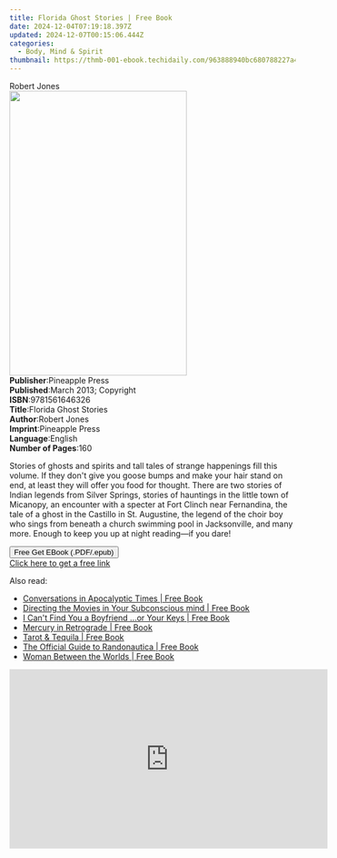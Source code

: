 ```yaml
---
title: Florida Ghost Stories | Free Book
date: 2024-12-04T07:19:18.397Z
updated: 2024-12-07T00:15:06.444Z
categories:
  - Body, Mind & Spirit
thumbnail: https://thmb-001-ebook.techidaily.com/963888940bc680788227a420d461744bdd0141c579686b1bf28204752b94f544.jpg
---
```

<main id="book-container">
  <div class="flex flex-col">
    <div class="book-brief flex-1 py-6 px-4 sm:p-6 md:py-10 md:px-8">
      <!-- brief-->
      <div class="book-brief-main">Robert Jones</div>
    </div>
    <div
      class="book-meta-info flex-1 grid gap-4 col-start-1 col-end-3 row-start-1 sm:mb-6 sm:grid-cols-4 lg:gap-6 lg:col-start-2 lg:row-end-6 lg:row-span-6 lg:mb-0"
    >
      <div
        class="book-meta-info-left place-content-center mt-4 p-4 text-sm leading-6 col-start-2 col-span-2 dark:text-slate-400"
      >
        <img
          class="w-full h-500 object-cover rounded-lg sm:h-255 sm:col-span-2 lg:col-span-full"
          src="https://img-001-ebook.techidaily.com/d275b5a4f70c8e13f9c02532da81db1d4caba69dc53224dde8bcb96008743177.jpg"
          alt=""
          width="312"
          height="500"
        />
      </div>
      <div
        class="book-meta-info-right mt-2 col-start-1 row-start-2 col-span-3 self-center"
      >
        <!-- meta data  -->
        <div class="flex flex-col px-4 md:px-8">
          <div class="flex-1">
            <strong>Publisher</strong>:<span class="px-2">Pineapple Press</span>
          </div>
          <div class="flex-1">
            <strong>Published</strong>:<span class="px-2"
              >March 2013; Copyright</span
            >
          </div>
          <div class="flex-1">
            <strong>ISBN</strong>:<span class="px-2">9781561646326</span>
          </div>
          <div class="flex-1">
            <strong>Title</strong>:<span class="px-2"
              >Florida Ghost Stories</span
            >
          </div>
          <div class="flex-1">
            <strong>Author</strong>:<span class="px-2">Robert Jones</span>
          </div>
          <div class="flex-1">
            <strong>Imprint</strong>:<span class="px-2">Pineapple Press</span>
          </div>
          <div class="flex-1">
            <strong>Language</strong>:<span class="px-2">English</span>
          </div>
          <div class="flex-1">
            <strong>Number of Pages</strong>:<span class="px-2">160</span>
          </div>
        </div>
      </div>
    </div>
    <div class="book-description flex-1 py-6 px-4 sm:p-6 md:py-10 md:px-8">
      <div class="book-description-main">
        <div accordion-content="" id="description">
          <p>
            Stories of ghosts and spirits and tall tales of strange happenings
            fill this volume. If they don't give you goose bumps and make your
            hair stand on end, at least they will offer you food for thought.
            There are two stories of Indian legends from Silver Springs, stories
            of hauntings in the little town of Micanopy, an encounter with a
            specter at Fort Clinch near Fernandina, the tale of a ghost in the
            Castillo in St. Augustine, the legend of the choir boy who sings
            from beneath a church swimming pool in Jacksonville, and many more.
            Enough to keep you up at night reading—if you dare!
          </p>
        </div>
      </div>
    </div>
    <div class="book-excerpts flex-1 py-6 px-4 sm:p-6 md:py-10 md:px-8"></div>
    <div
      class="book-about-author flex-1 py-6 px-4 sm:p-6 md:py-10 md:px-8"
    ></div>
    <div class="book-free-get flex-1 py-6 px-4 sm:p-6 md:py-10 md:px-8">
      <button
        id="btn-free-get"
        class="bg-blue-500 hover:bg-blue-700 text-white font-bold py-2 px-4 rounded"
      >
        Free Get EBook (.PDF/.epub)
      </button>
      <div id="countdown-display" class="px-2 text-lg mt-2"></div>
      <a
        id="free-link"
        class="hidden bg-blue-500 hover:bg-blue-700 text-white font-bold py-2 px-4 rounded"
        href="https://www.ebooks.com/en-us/book/96440154/florida-ghost-stories/robert-jones/"
        target="_blank"
        >Click here to get a free link</a
      >
    </div>
    <script>
      let countdownTime = 0;
      let countdownInterval = null;
      document
        .getElementById('btn-free-get')
        .addEventListener('click', startCountdown);
      function startCountdown() {
        countdownTime = new Date().getTime() + 60000 * 3;
        countdownInterval = setInterval(updateCountdown, 1000);
        document.getElementById('btn-free-get').disabled = true;
        document
          .getElementById('btn-free-get')
          .classList.add('bg-gray-500', 'cursor-not-allowed');
      }
      function updateCountdown() {
        let currentTime = new Date().getTime();
        let timeLeft = countdownTime - currentTime;
        let secondsLeft = Math.floor(timeLeft / 1000);
        document.getElementById('countdown-display').innerHTML =
          `Remaining time: ${secondsLeft} seconds.`;
        if (secondsLeft <= 0) {
          clearInterval(countdownInterval);
          document.getElementById('btn-free-get').classList.add('hidden');
          document.getElementById('free-link').classList.remove('hidden');
          document.getElementById('countdown-display').innerHTML = '';
        }
      }
    </script>
  </div>
</main>

<ins class="adsbygoogle"
      style="display:block"
      data-ad-client="ca-pub-7571918770474297"
      data-ad-slot="8358498916"
      data-ad-format="auto"
      data-full-width-responsive="true"></ins>
    

<span class="atpl-alsoreadstyle">Also read:</span>
<div><ul>
<li><a href="https://novels-ebooks.techidaily.com/210143755-9781596500396-conversations-in-apocalyptic-times/"><u>Conversations in Apocalyptic Times | Free Book</u></a></li>
<li><a href="https://novels-ebooks.techidaily.com/210143078-9781641533614-directing-the-movies-in-your-subconscious-mind/"><u>Directing the Movies in Your Subconscious mind | Free Book</u></a></li>
<li><a href="https://novels-ebooks.techidaily.com/210143740-9781735018454-i-cant-find-you-a-boyfriend-or-your-keys/"><u>I Can't Find You a Boyfriend ...or Your Keys | Free Book</u></a></li>
<li><a href="https://novels-ebooks.techidaily.com/210142015-9781982165109-mercury-in-retrograde/"><u>Mercury in Retrograde | Free Book</u></a></li>
<li><a href="https://novels-ebooks.techidaily.com/210142026-9781982169411-tarot-tequila/"><u>Tarot & Tequila | Free Book</u></a></li>
<li><a href="https://novels-ebooks.techidaily.com/210141699-9781507216262-the-official-guide-to-randonautica/"><u>The Official Guide to Randonautica | Free Book</u></a></li>
<li><a href="https://novels-ebooks.techidaily.com/210142958-9781788175715-woman-between-the-worlds/"><u>Woman Between the Worlds | Free Book</u></a></li>
</ul></div>

<!-- affiliate ads begin -->
<iframe width="560" height="315" src="https://www.youtube.com/embed/jvwX82j3ci0?si=gAWoovjXgs3m1d7S" title="YouTube video player" frameborder="0" allow="accelerometer; autoplay; clipboard-write; encrypted-media; gyroscope; picture-in-picture; web-share" referrerpolicy="strict-origin-when-cross-origin" allowfullscreen></iframe>
<!-- affiliate ads end -->

